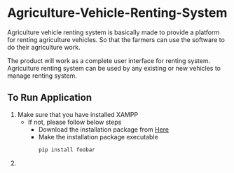 # Agriculture-Vehicle-Renting-System

Agriculture vehicle renting system is basically made to provide a platform for renting agriculture vehicles. So that the farmers can use the software to do their agriculture work.

The product will work as a complete user interface for renting system. Agriculture renting system can be used by any existing or new vehicles to manage renting system.

## To Run Application
1. Make sure that you have installed XAMPP
    - If not, please follow below steps
      - Download the installation package from [Here](https://www.apachefriends.org/index.html)
      - Make the installation package executable
        ```bash
        pip install foobar
        ```
2.
